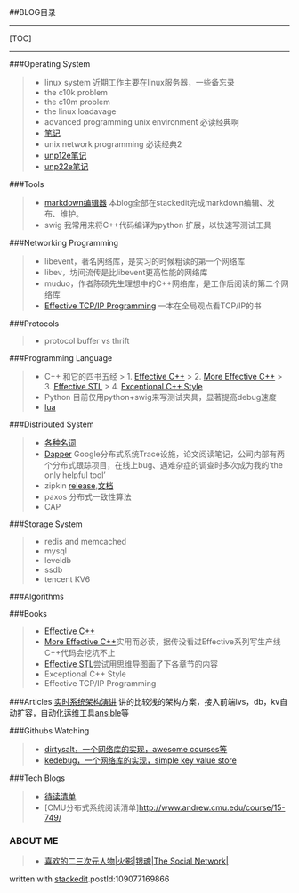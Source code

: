 ##BLOG目录

------

[TOC]

------

###Operating System
>* linux system 近期工作主要在linux服务器，一些备忘录
>* the c10k problem
>* the c10m problem
>* the linux loadavage
>* advanced programming unix environment 必读经典啊
>* [笔记](http://blogread.cn/it/article/3344?f=wb#original)
>* unix network programming 必读经典2
>* [unp12e笔记](http://koo987.tumblr.com/post/112124265861/unp1-unp1)
>* [unp22e笔记](!#)

###Tools
>* [markdown编辑器](http://koo987.tumblr.com/post/108342265816/blog) 本blog全部在stackedit完成markdown编辑、发布、维护。
>* swig 我常用来将C++代码编译为python 扩展，以快速写测试工具

###Networking Programming
>* libevent，著名网络库，是实习的时候粗读的第一个网络库
>* libev，坊间流传是比libevent更高性能的网络库
>* muduo，作者陈硕先生理想中的C++网络库，是工作后阅读的第二个网络库
>* [Effective TCP/IP Programming](#Exceptional_TCP) 一本在全局观点看TCP/IP的书

###Protocols
>* protocol buffer vs thrift

###Programming Language
>* C++ 和它的四书五经
	> 1. [Effective C++](#effectiveCPP)
    > 2. [More Effective C++](#More_EffectiveCPP)
    > 3. [Effective STL](#effectiveSTL)
    > 4. [Exceptional C++ Style](#Exceptional_C_Style)
>* Python 目前仅用python+swig来写测试夹具，显著提高debug速度
>* [lua](http://blog.codingnow.com/2015/01/lua_53_doc.html)

###Distributed System
>* [各种名词](http://book.mixu.net/distsys/single-page.html)
>* [Dapper](http://koo987.tumblr.com/post/109023997676/notes-on-dapper)  Google分布式系统Trace设施，论文阅读笔记，公司内部有两个分布式跟踪项目，在线上bug、遇难杂症的调查时多次成为我的‘the only helpful tool’
>* zipkin [release](https://github.com/twitter/zipkin/releases),[文档](http://twitter.github.io/zipkin/index.html)
>* paxos 分布式一致性算法
>* CAP

###Storage System
>* redis and memcached
>* mysql
>* leveldb
>* ssdb
>* tencent KV6



###Algorithms

###Books 
>* <span id="effectiveCPP">[Effective C++](http://koo987.tumblr.com/post/109397999486/notes-on-effective-c)</span>
>* <span id="More_EffectiveCPP">[More Effective C++](http:xx)</span>实用而必读，据传没看过Effective系列写生产线C++代码会挖坑不止
>* <span id="effectiveSTL">[Effective STL](http://koo987.tumblr.com/post/109397999486/notes-on-effective-c)</span>尝试用思维导图画了下各章节的内容
>* <span id="Exceptional_C_Style">Exceptional C++ Style</span> 
>* <span id="Exceptional_TCP">Effective TCP/IP Programming</span> 


###Articles
[实时系统架构演讲](http://www.infoq.com/cn/presentations/framework-and-implementation-of-real-time-system) 讲的比较浅的架构方案，接入前端lvs，db，kv自动扩容，自动化运维工具[ansible](http://www.the5fire.com/ansible-guide-cn.html)等

###Githubs Watching
>* [dirtysalt，一个网络库的实现，awesome courses等](https://github.com/dirtysalt)
>* [kedebug，一个网络库的实现，simple key value store](https://github.com/kedebug)


###Tech Blogs
>* [待读清单](http://www.xiaoyaochong.net/wordpress/index.php/2015/01/12/2014%E6%8A%80%E6%9C%AF%E6%96%87%E7%AB%A0%E9%9B%86%E9%94%A6/)
>* [CMU分布式系统阅读清单]http://www.andrew.cmu.edu/course/15-749/

### ABOUT ME
>* [喜欢的二三次元人物|火影|银魂|The Social Network|](http://koo987.tumblr.com/post/110347615696/what-i-like)


written with [stackedit](https://stackedit.io/).postId:109077169866